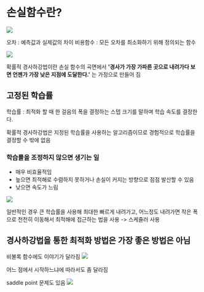 # 손실함수란?
![](https://i.imgur.com/JRJXMss.png)

오차 : 예측값과 실제값의 차이
비용함수 : 모든 오차를 최소화하기 위해 정의되는 함수

![](https://i.imgur.com/n5Hif8I.png)



확률적 경사하강법이란 손실 함수의 곡면에서 **'경사가 가장 가파른 곳으로 내려가다 보면 언젠가 가장 낮은 지점에 도달한다.'** 는 가정으로 만들어 짐

## 고정된 학습률
학습률 : 최적화 할 때 한 걸음의 폭을 결정하는 스텝 크기를 말하며 학습 속도를 결정한다. 

확률적 경사하강법은 지정된 학습률을 사용하는 알고리즘이므로 경험적으로 학습률을 결정할 수 밖에 없음

### 학습률을 조정하지 않으면 생기는 일
- 매우 비효율적임
- 높으면 최적해로 수렴하지 못하거나 손실이 커지는 방향으로 점점 발산할 수 있음
- 낮으면 속도가 느림

![](https://i.imgur.com/1grZdTO.png)

일반적인 경우 큰 학습률을 사용해 최대한 빠르게 내려가고, 어느정도 내려가면 작은 폭으로 천천히 이동해서 최적해에 접근하는 법을 사용 -> 스케쥴러 사용

## 경사하강법을 통한 최적화 방법은 가장 좋은 방법은 아님
비볼록 함수에도 이야기가 달라짐
![](https://i.imgur.com/h9DHxcu.png)

어느 점에서 시작하느냐에 따라서도 좀 달라짐

saddle point 문제도 있음
![](https://i.imgur.com/wu2Hveg.png)
